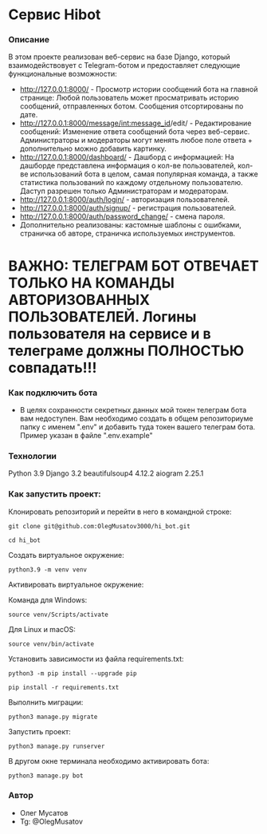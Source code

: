 # Сервис Hibot
### Описание
В этом проекте реализован веб-сервис на базе Django, который взаимодействовует с Telegram-ботом и предоставляет следующие функциональные возможности:
- http://127.0.0.1:8000/ - Просмотр истории сообщений бота на главной странице: Любой пользователь может просматривать историю сообщений, отправленных ботом. Сообщения отсортированы по дате.
- http://127.0.0.1:8000/message/<int:message_id>/edit/ - Редактирование сообщений: Изменение ответа сообщений бота через веб-сервис. Администраторы и модераторы могут менять любое поле ответа + дополнительно можно добавить картинку.
- http://127.0.0.1:8000/dashboard/ - Дашборд с информацией: На дашборде представлена информация о кол-ве пользователей, кол-ве использований бота в целом, самая популярная команда, а также статистика пользований по каждому отдельному пользователю. Даступ разрешен только Администраторам и модераторам.
- http://127.0.0.1:8000/auth/login/ - авторизация пользователей.
- http://127.0.0.1:8000/auth/signup/ - регистрация пользователей.
- http://127.0.0.1:8000/auth/password_change/ - смена пароля.
- Дополнительно реализованы: кастомные шаблоны с ошибками, страничка об авторе, страничка используемых инструментов.
# ВАЖНО: ТЕЛЕГРАМ БОТ ОТВЕЧАЕТ ТОЛЬКО НА КОМАНДЫ АВТОРИЗОВАННЫХ ПОЛЬЗОВАТЕЛЕЙ. Логины пользователя на сервисе и в телеграме должны ПОЛНОСТЬЮ совпадать!!!
### Как подключить бота
- В целях сохранности секретных данных мой токен телеграм бота вам недоступен. Вам необходимо создать в общем репозиториуме папку c именем ".env" и добавить туда токен вашего телеграм бота. Пример указан в файле ".env.example"
### Технологии
Python 3.9
Django 3.2
beautifulsoup4 4.12.2
aiogram 2.25.1
### Как запустить проект:

Клонировать репозиторий и перейти в него в командной строке:

```
git clone git@github.com:OlegMusatov3000/hi_bot.git
```

```
cd hi_bot
```

Cоздать виртуальное окружение:

```
python3.9 -m venv venv
```

Активировать виртуальное окружение:

Команда для Windows:

```
source venv/Scripts/activate
```

Для Linux и macOS:

```
source venv/bin/activate
```

Установить зависимости из файла requirements.txt:

```
python3 -m pip install --upgrade pip
```

```
pip install -r requirements.txt
```

Выполнить миграции:

```
python3 manage.py migrate
```

Запустить проект:

```
python3 manage.py runserver
```

В другом окне терминала необходимо активировать бота:

```
python3 manage.py bot
```
### Автор
- Олег Мусатов
- Tg: @OlegMusatov